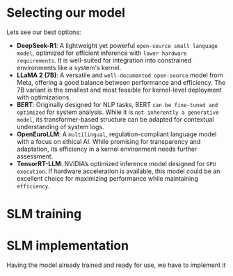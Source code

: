 # Selecting our model

Lets see our best options:  

- **DeepSeek-R1**: A lightweight yet powerful `open-source small language model`, optimized for efficient inference with `lower hardware requirements`. It is well-suited for integration into constrained environments like a system's kernel.  
- **LLaMA 2 (7B)**: A versatile and `well-documented open-source` model from Meta, offering a good balance between performance and efficiency. The 7B variant is the smallest and most feasible for kernel-level deployment with optimizations.  
- **BERT**: Originally designed for NLP tasks, BERT `can be fine-tuned and optimized` for system analysis. While it is `not inherently a generative model`, its transformer-based structure can be adapted for contextual understanding of system logs.  
- **OpenEuroLLM**: A `multilingual`, regulation-compliant language model with a focus on ethical AI. While promising for transparency and adaptation, its efficiency in a kernel environment needs further assessment.  
- **TensorRT-LLM**: NVIDIA’s optimized inference model designed for `GPU execution`. If hardware acceleration is available, this model could be an excellent choice for maximizing performance while maintaining `efficiency`.  

# SLM training



# SLM implementation

Having the model already trained and ready for use, we have to implement it

